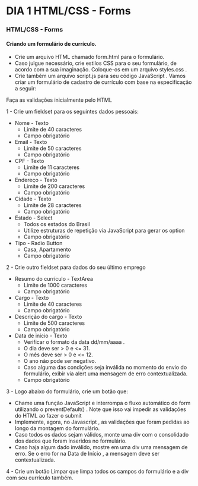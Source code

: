 # DIA 1 HTML/CSS - Forms


### HTML/CSS - Forms

#### Criando um formulário de currículo.
 * Crie um arquivo HTML chamado form.html para o formulário.
 * Caso julgue necessário, crie estilos CSS para o seu formulário, de acordo com a sua imaginação. Coloque-os em um arquivo styles.css .
 * Crie também um arquivo script.js para seu código JavaScript .
Vamos criar um formulário de cadastro de currículo com base na especificação a seguir:

Faça as validações inicialmente pelo HTML

1 - Crie um fieldset para os seguintes dados pessoais:
 * Nome - Texto
    * Limite de 40 caracteres
    * Campo obrigatório
 * Email - Texto
    * Limite de 50 caracteres
    * Campo obrigatório
 * CPF - Texto
    * Limite de 11 caracteres
    * Campo obrigatório
 * Endereço - Texto
    * Limite de 200 caracteres
    * Campo obrigatório
 * Cidade - Texto
    * Limite de 28 caracteres
    * Campo obrigatório
 * Estado - Select
    * Todos os estados do Brasil
    * Utilize estruturas de repetição via JavaScript para gerar os option
    * Campo obrigatório
 * Tipo - Radio Button
    * Casa, Apartamento
    * Campo obrigatório

2 - Crie outro fieldset para dados do seu último emprego
* Resumo do currículo - TextArea
    * Limite de 1000 caracteres
    * Campo obrigatório
* Cargo - Texto
    * Limite de 40 caracteres
    * Campo obrigatório
* Descrição do cargo - Texto
    * Limite de 500 caracteres
    * Campo obrigatório
* Data de início - Texto
    * Verificar o formato da data dd/mm/aaaa .
    * O dia deve ser > 0 e <= 31.
    * O mês deve ser > 0 e <= 12.
    * O ano não pode ser negativo.
    * Caso alguma das condições seja inválida no momento do envio do formulário, exibir via alert uma mensagem de erro contextualizada.
    * Campo obrigatório 

3 - Logo abaixo do formulário, crie um botão que:
* Chame uma função JavaScript e interrompa o fluxo automático do form utilizando o preventDefault() . Note que isso vai impedir as validações do HTML ao fazer o submit
* Implemente, agora, no Javascript , as validações que foram pedidas ao longo da montagem do formulário.
* Caso todos os dados sejam válidos, monte uma div com o consolidado dos dados que foram inseridos no formulário.
* Caso haja algum dado inválido, mostre em uma div uma mensagem de erro. Se o erro for na Data de Início , a mensagem deve ser contextualizada.  

4 - Crie um botão Limpar que limpa todos os campos do formulário e a div com seu currículo também.
